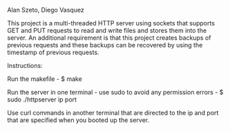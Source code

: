 Alan Szeto, Diego Vasquez

This project is a multi-threaded HTTP server using sockets that supports GET and PUT requests to read and write files and stores them into the server.
An additional requirement is that this project creates backups of previous requests and these backups can be recovered by using the timestamp of previous requests.

Instructions:

Run the makefile
	- $ make

Run the server in one terminal - use sudo to avoid any permission errors
	- $ sudo ./httpserver ip port

Use curl commands in another terminal that are directed to the ip and port that are specified when you booted up the server.
